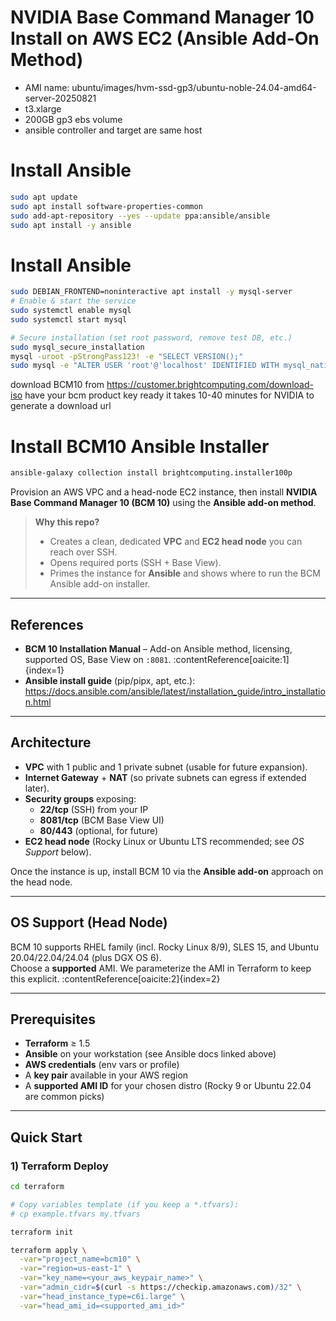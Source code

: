 # NVIDIA Base Command Manager 10 Install on AWS EC2 (Ansible Add-On Method)

- AMI name: ubuntu/images/hvm-ssd-gp3/ubuntu-noble-24.04-amd64-server-20250821
- t3.xlarge
- 200GB gp3 ebs volume
- ansible controller and target are same host

# Install Ansible
```bash
sudo apt update
sudo apt install software-properties-common
sudo add-apt-repository --yes --update ppa:ansible/ansible
sudo apt install -y ansible
```

# Install Ansible
```bash
sudo DEBIAN_FRONTEND=noninteractive apt install -y mysql-server
# Enable & start the service
sudo systemctl enable mysql
sudo systemctl start mysql

# Secure installation (set root password, remove test DB, etc.)
sudo mysql_secure_installation
mysql -uroot -pStrongPass123! -e "SELECT VERSION();"
sudo mysql -e "ALTER USER 'root'@'localhost' IDENTIFIED WITH mysql_native_password BY 'StrongPass123!'; FLUSH PRIVILEGES;"

```

download BCM10 from https://customer.brightcomputing.com/download-iso
have your bcm product key ready
it takes 10-40 minutes for NVIDIA to generate a download url

# Install BCM10 Ansible Installer
```bash
ansible-galaxy collection install brightcomputing.installer100p
```




Provision an AWS VPC and a head-node EC2 instance, then install **NVIDIA Base Command Manager 10 (BCM 10)** using the **Ansible add-on method**.

> **Why this repo?**  
> - Creates a clean, dedicated **VPC** and **EC2 head node** you can reach over SSH.  
> - Opens required ports (SSH + Base View).  
> - Primes the instance for **Ansible** and shows where to run the BCM Ansible add-on installer.

---

## References

- **BCM 10 Installation Manual** – Add-on Ansible method, licensing, supported OS, Base View on `:8081`. :contentReference[oaicite:1]{index=1}
- **Ansible install guide** (pip/pipx, apt, etc.): <https://docs.ansible.com/ansible/latest/installation_guide/intro_installation.html>

---

## Architecture

- **VPC** with 1 public and 1 private subnet (usable for future expansion).
- **Internet Gateway** + **NAT** (so private subnets can egress if extended later).
- **Security groups** exposing:
  - **22/tcp** (SSH) from your IP
  - **8081/tcp** (BCM Base View UI)
  - **80/443** (optional, for future)
- **EC2 head node** (Rocky Linux or Ubuntu LTS recommended; see _OS Support_ below).

Once the instance is up, install BCM 10 via the **Ansible add-on** approach on the head node.

---

## OS Support (Head Node)

BCM 10 supports RHEL family (incl. Rocky Linux 8/9), SLES 15, and Ubuntu 20.04/22.04/24.04 (plus DGX OS 6).  
Choose a **supported** AMI. We parameterize the AMI in Terraform to keep this explicit. :contentReference[oaicite:2]{index=2}

---

## Prerequisites

- **Terraform** ≥ 1.5
- **Ansible** on your workstation (see Ansible docs linked above)
- **AWS credentials** (env vars or profile)
- A **key pair** available in your AWS region
- A **supported AMI ID** for your chosen distro (Rocky 9 or Ubuntu 22.04 are common picks)

---

## Quick Start

### 1) Terraform Deploy

```bash
cd terraform

# Copy variables template (if you keep a *.tfvars):
# cp example.tfvars my.tfvars

terraform init

terraform apply \
  -var="project_name=bcm10" \
  -var="region=us-east-1" \
  -var="key_name=<your_aws_keypair_name>" \
  -var="admin_cidr=$(curl -s https://checkip.amazonaws.com)/32" \
  -var="head_instance_type=c6i.large" \
  -var="head_ami_id=<supported_ami_id>"
